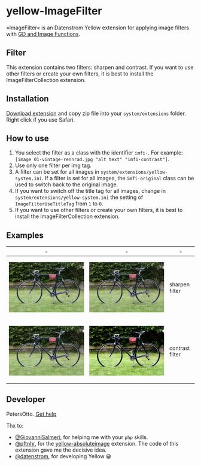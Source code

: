# yellow-ImageFilter
»ImageFilter« is an Datenstrom Yellow extension for applying image filters with [GD and Image Functions](https://www.php.net/manual/de/ref.image.php).

## Filter
This extension contains two filters: sharpen and contrast. If you want to use other filters or create your own filters, it is best to install the ImageFilterCollection extension. 

## Installation
[Download extension](https://github.com/PetersOtto/yellow-ImageFilter/archive/refs/heads/main.zip) and copy zip file into your `system/extensions` folder. Right click if you use Safari.

## How to use
1) You select the filter as a class with the identifier `imfi-`. For example: `[image 01-vintage-rennrad.jpg "alt text" "imfi-contrast"]`.
2) Use only one filter per img tag.
3) A filter can be set for all images in `system/extensions/yellow-system.ini`. If a filter is set for all images, the `imfi-original` class can be used to switch back to the original image.
4) If you want to switch off the title tag for all images, change in `system/extensions/yellow-system.ini` the setting of `ImageFilterUseTitleTag` from `1` to `0`.
5) If you want to use other filters or create your own filters, it is best to install the ImageFilterCollection extension.


## Examples

|  -  | - | - |
| --- | --- | --- |
| <p><img src="01-vintage-rennrad.jpg" alt="original image"></p> | <p><img src="01-vintage-rennrad-sharpen.jpg" alt="sharpen filter"></p> | <p>sharpen filter</p> | 
| <p><img src="01-vintage-rennrad.jpg" alt="original image"></p> | <p><img src="01-vintage-rennrad-contrast.jpg" alt="contrast filter"></p> | <p>contrast filter</p> |

## Developer
PetersOtto. [Get help](https://datenstrom.se/yellow/help/)

Thx to: 
* [@GiovanniSalmeri](https://github.com/GiovanniSalmeri), for helping me with your `php` skills.
* [@pftnhr](https://github.com/pftnhr), for the [yellow-absoluteimage](https://github.com/pftnhr/yellow-absoluteimage) extension. The code of this extension gave me the decisive idea.
* [@datenstrom](https://github.com/datenstrom), for developing Yellow &#128512;
